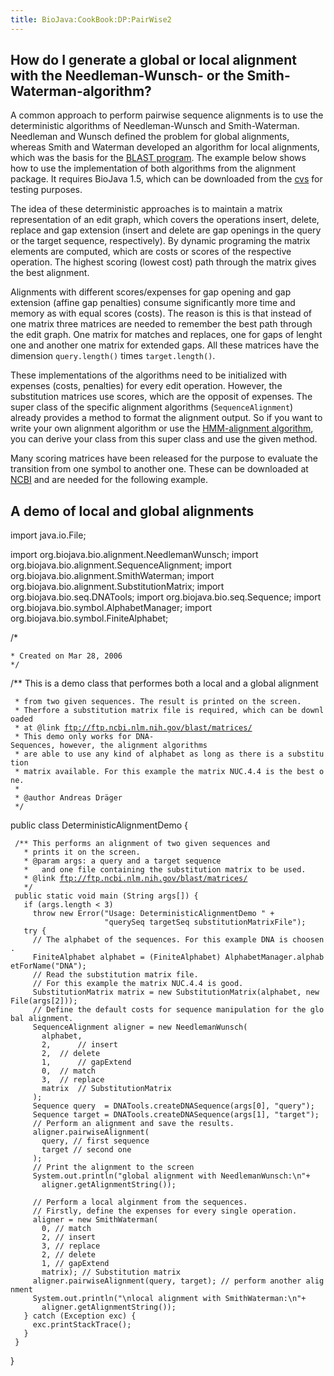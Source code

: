 ```yaml
---
title: BioJava:CookBook:DP:PairWise2
---
```


How do I generate a global or local alignment with the Needleman-Wunsch- or the Smith-Waterman-algorithm?
---------------------------------------------------------------------------------------------------------

A common approach to perform pairwise sequence alignments is to use the
deterministic algorithms of Needleman-Wunsch and Smith-Waterman.
Needleman and Wunsch defined the problem for global alignments, whereas
Smith and Waterman developed an algorithm for local alignments, which
was the basis for the [BLAST program](http://www.ncbi.nih.gov/BLAST/).
The example below shows how to use the implementation of both algorithms
from the alignment package. It requires BioJava 1.5, which can be
downloaded from the [cvs](http://cvs.biojava.org) for testing purposes.

The idea of these deterministic approaches is to maintain a matrix
representation of an edit graph, which covers the operations insert,
delete, replace and gap extension (insert and delete are gap openings in
the query or the target sequence, respectively). By dynamic programing
the matrix elements are computed, which are costs or scores of the
respective operation. The highest scoring (lowest cost) path through the
matrix gives the best alignment.

Alignments with different scores/expenses for gap opening and gap
extension (affine gap penalties) consume significantly more time and
memory as with equal scores (costs). The reason is this is that instead
of one matrix three matrices are needed to remember the best path
through the edit graph. One matrix for matches and replaces, one for
gaps of lenght one and another one matrix for extended gaps. All these
matrices have the dimension `query.length()` times `target.length()`.

These implementations of the algorithms need to be initialized with
expenses (costs, penalties) for every edit operation. However, the
substitution matrices use scores, which are the opposit of expenses. The
super class of the specific alignment algorithms (`SequenceAlignment`)
already provides a method to format the alignment output. So if you want
to write your own alignment algorithm or use the [HMM-alignment
algorithm](http://biojava.org/wiki/BioJava:CookBook:DP:PairWise), you
can derive your class from this super class and use the given method.

Many scoring matrices have been released for the purpose to evaluate the
transition from one symbol to another one. These can be downloaded at
[NCBI](ftp://ftp.ncbi.nlm.nih.gov/blast/matrices/) and are needed for
the following example.

A demo of local and global alignments
-------------------------------------

<java> import java.io.File;

import org.biojava.bio.alignment.NeedlemanWunsch; import
org.biojava.bio.alignment.SequenceAlignment; import
org.biojava.bio.alignment.SmithWaterman; import
org.biojava.bio.alignment.SubstitutionMatrix; import
org.biojava.bio.seq.DNATools; import org.biojava.bio.seq.Sequence;
import org.biojava.bio.symbol.AlphabetManager; import
org.biojava.bio.symbol.FiniteAlphabet;

/\*

`* Created on Mar 28, 2006`  
`*/`

/\*\* This is a demo class that performes both a local and a global
alignment

` * from two given sequences. The result is printed on the screen. `  
` * Therfore a substitution matrix file is required, which can be downloaded`  
` * at @link `[`ftp://ftp.ncbi.nlm.nih.gov/blast/matrices/`](ftp://ftp.ncbi.nlm.nih.gov/blast/matrices/)  
` * This demo only works for DNA-Sequences, however, the alignment algorithms`  
` * are able to use any kind of alphabet as long as there is a substitution`  
` * matrix available. For this example the matrix NUC.4.4 is the best one.`  
` *`  
` * @author Andreas Dräger`  
` */`

public class DeterministicAlignmentDemo {

` /** This performs an alignment of two given sequences and `  
`   * prints it on the screen.`  
`   * @param args: a query and a target sequence `  
`   *   and one file containing the substitution matrix to be used.`  
`   * @link `[`ftp://ftp.ncbi.nlm.nih.gov/blast/matrices/`](ftp://ftp.ncbi.nlm.nih.gov/blast/matrices/)  
`   */`  
` public static void main (String args[]) {`  
`   if (args.length < 3)`  
`     throw new Error("Usage: DeterministicAlignmentDemo " +`  
`                     "querySeq targetSeq substitutionMatrixFile");`  
`   try {`  
`     // The alphabet of the sequences. For this example DNA is choosen.`  
`     FiniteAlphabet alphabet = (FiniteAlphabet) AlphabetManager.alphabetForName("DNA");`  
`     // Read the substitution matrix file. `  
`     // For this example the matrix NUC.4.4 is good.`  
`     SubstitutionMatrix matrix = new SubstitutionMatrix(alphabet, new File(args[2]));`  
`     // Define the default costs for sequence manipulation for the global alignment.`  
`     SequenceAlignment aligner = new NeedlemanWunsch( `  
`       alphabet, `  
`       2,      // insert`  
`       2,  // delete`  
`       1,      // gapExtend`  
`       0,  // match`  
`       3,  // replace`  
`       matrix  // SubstitutionMatrix`  
`     );`  
`     Sequence query  = DNATools.createDNASequence(args[0], "query");`  
`     Sequence target = DNATools.createDNASequence(args[1], "target");`  
`     // Perform an alignment and save the results.`  
`     aligner.pairwiseAlignment(`  
`       query, // first sequence`  
`       target // second one`  
`     );`  
`     // Print the alignment to the screen`  
`     System.out.println("global alignment with NeedlemanWunsch:\n"+`  
`       aligner.getAlignmentString());    `  
`     `  
`     // Perform a local alginment from the sequences. `  
`     // Firstly, define the expenses for every single operation.`  
`     aligner = new SmithWaterman(`  
`       0, // match`  
`       2, // insert`  
`       3, // replace `  
`       2, // delete`  
`       1, // gapExtend`  
`       matrix); // Substitution matrix`  
`     aligner.pairwiseAlignment(query, target); // perform another alignment`  
`     System.out.println("\nlocal alignment with SmithWaterman:\n"+`  
`       aligner.getAlignmentString());`  
`   } catch (Exception exc) {`  
`     exc.printStackTrace();`  
`   }`  
` }`

} </java>
